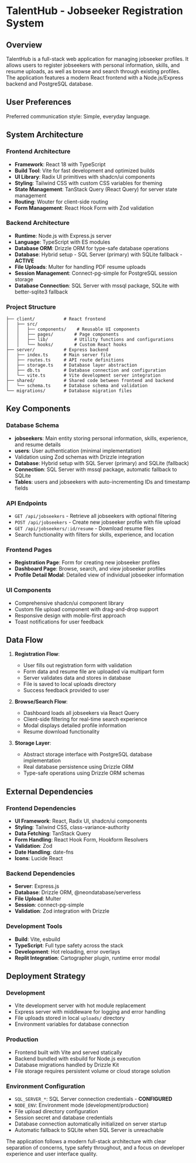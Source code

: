 # TalentHub - Jobseeker Registration System

## Overview

TalentHub is a full-stack web application for managing jobseeker profiles. It allows users to register jobseekers with personal information, skills, and resume uploads, as well as browse and search through existing profiles. The application features a modern React frontend with a Node.js/Express backend and PostgreSQL database.

## User Preferences

Preferred communication style: Simple, everyday language.

## System Architecture

### Frontend Architecture
- **Framework**: React 18 with TypeScript
- **Build Tool**: Vite for fast development and optimized builds
- **UI Library**: Radix UI primitives with shadcn/ui components
- **Styling**: Tailwind CSS with custom CSS variables for theming
- **State Management**: TanStack Query (React Query) for server state management
- **Routing**: Wouter for client-side routing
- **Form Management**: React Hook Form with Zod validation

### Backend Architecture
- **Runtime**: Node.js with Express.js server
- **Language**: TypeScript with ES modules
- **Database ORM**: Drizzle ORM for type-safe database operations
- **Database**: Hybrid setup - SQL Server (primary) with SQLite fallback - **ACTIVE**
- **File Uploads**: Multer for handling PDF resume uploads
- **Session Management**: Connect-pg-simple for PostgreSQL session storage
- **Database Connection**: SQL Server with mssql package, SQLite with better-sqlite3 fallback

### Project Structure
```
├── client/           # React frontend
│   ├── src/
│   │   ├── components/    # Reusable UI components
│   │   ├── pages/        # Page components
│   │   ├── lib/          # Utility functions and configurations
│   │   └── hooks/        # Custom React hooks
├── server/           # Express backend
│   ├── index.ts      # Main server file
│   ├── routes.ts     # API route definitions
│   ├── storage.ts    # Database layer abstraction
│   ├── db.ts         # Database connection and configuration
│   └── vite.ts       # Vite development server integration
├── shared/           # Shared code between frontend and backend
│   └── schema.ts     # Database schema and validation
└── migrations/       # Database migration files
```

## Key Components

### Database Schema
- **jobseekers**: Main entity storing personal information, skills, experience, and resume details
- **users**: User authentication (minimal implementation)
- Validation using Zod schemas with Drizzle integration
- **Database**: Hybrid setup with SQL Server (primary) and SQLite (fallback)
- **Connection**: SQL Server with mssql package, automatic fallback to SQLite
- **Tables**: users and jobseekers with auto-incrementing IDs and timestamp fields

### API Endpoints
- `GET /api/jobseekers` - Retrieve all jobseekers with optional filtering
- `POST /api/jobseekers` - Create new jobseeker profile with file upload
- `GET /api/jobseekers/:id/resume` - Download resume files
- Search functionality with filters for skills, experience, and location

### Frontend Pages
- **Registration Page**: Form for creating new jobseeker profiles
- **Dashboard Page**: Browse, search, and view jobseeker profiles
- **Profile Detail Modal**: Detailed view of individual jobseeker information

### UI Components
- Comprehensive shadcn/ui component library
- Custom file upload component with drag-and-drop support
- Responsive design with mobile-first approach
- Toast notifications for user feedback

## Data Flow

1. **Registration Flow**:
   - User fills out registration form with validation
   - Form data and resume file are uploaded via multipart form
   - Server validates data and stores in database
   - File is saved to local uploads directory
   - Success feedback provided to user

2. **Browse/Search Flow**:
   - Dashboard loads all jobseekers via React Query
   - Client-side filtering for real-time search experience
   - Modal displays detailed profile information
   - Resume download functionality

3. **Storage Layer**:
   - Abstract storage interface with PostgreSQL database implementation
   - Real database persistence using Drizzle ORM
   - Type-safe operations using Drizzle ORM schemas

## External Dependencies

### Frontend Dependencies
- **UI Framework**: React, Radix UI, shadcn/ui components
- **Styling**: Tailwind CSS, class-variance-authority
- **Data Fetching**: TanStack Query
- **Form Handling**: React Hook Form, Hookform Resolvers
- **Validation**: Zod
- **Date Handling**: date-fns
- **Icons**: Lucide React

### Backend Dependencies
- **Server**: Express.js
- **Database**: Drizzle ORM, @neondatabase/serverless
- **File Upload**: Multer
- **Session**: connect-pg-simple
- **Validation**: Zod integration with Drizzle

### Development Tools
- **Build**: Vite, esbuild
- **TypeScript**: Full type safety across the stack
- **Development**: Hot reloading, error overlays
- **Replit Integration**: Cartographer plugin, runtime error modal

## Deployment Strategy

### Development
- Vite development server with hot module replacement
- Express server with middleware for logging and error handling
- File uploads stored in local `uploads/` directory
- Environment variables for database connection

### Production
- Frontend built with Vite and served statically
- Backend bundled with esbuild for Node.js execution
- Database migrations handled by Drizzle Kit
- File storage requires persistent volume or cloud storage solution

### Environment Configuration
- `SQL_SERVER_*`: SQL Server connection credentials - **CONFIGURED**
- `NODE_ENV`: Environment mode (development/production)
- File upload directory configuration
- Session secret and database credentials
- Database connection automatically initialized on server startup
- Automatic fallback to SQLite when SQL Server is unreachable

The application follows a modern full-stack architecture with clear separation of concerns, type safety throughout, and a focus on developer experience and user interface quality.
